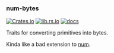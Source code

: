 ### num-bytes

[![Crates.io](https://img.shields.io/crates/v/num-bytes)](https://crates.io/crates/num-bytes)
[![lib.rs.io](https://img.shields.io/crates/v/num-bytes?color=blue&label=lib.rs)](https://lib.rs/crates/num-bytes)
[![docs](https://img.shields.io/crates/v/num-bytes?color=yellow&label=docs)](https://docs.rs/num-bytes)

Traits for converting primitives into bytes.

Kinda like a bad extension to [num](https://github.com/rust-num/num).
